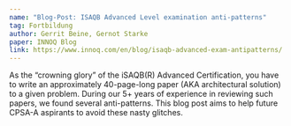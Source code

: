 ```yaml
---
name: "Blog-Post: ISAQB Advanced Level examination anti-patterns"
tag: Fortbildung
author: Gerrit Beine, Gernot Starke
paper: INNOQ Blog
link: https://www.innoq.com/en/blog/isaqb-advanced-exam-antipatterns/
---
```

As the “crowning glory” of the iSAQB(R) Advanced Certification, you have to write an approximately 40-page-long paper 
(AKA architectural solution) to a given problem. During our 5+ years of experience in reviewing such papers, 
we found several anti-patterns. This blog post aims to help future CPSA-A aspirants to avoid these nasty glitches.
